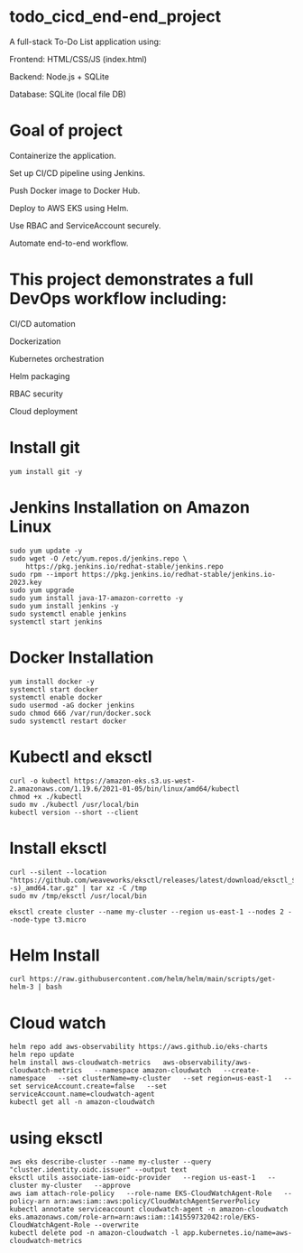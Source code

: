 # todo_cicd_end-end_project

 A full-stack To-Do List application using:

 Frontend: HTML/CSS/JS (index.html)
 
 Backend: Node.js + SQLite

 Database: SQLite (local file DB)

 # Goal of project

 Containerize the application.
 
 Set up CI/CD pipeline using Jenkins.
 
 Push Docker image to Docker Hub.
 
 Deploy to AWS EKS using Helm.
 
 Use RBAC and ServiceAccount securely.
 
 Automate end-to-end workflow.
 
# This project demonstrates a full DevOps workflow including:

 CI/CD automation
 
 Dockerization
 
 Kubernetes orchestration
 
 Helm packaging
 
 RBAC security
 
 Cloud deployment
 
# Install git
```
yum install git -y
```

# Jenkins Installation on Amazon Linux
```
sudo yum update -y
sudo wget -O /etc/yum.repos.d/jenkins.repo \
    https://pkg.jenkins.io/redhat-stable/jenkins.repo
sudo rpm --import https://pkg.jenkins.io/redhat-stable/jenkins.io-2023.key
sudo yum upgrade
sudo yum install java-17-amazon-corretto -y
sudo yum install jenkins -y
sudo systemctl enable jenkins
systemctl start jenkins
```

# Docker Installation

```
yum install docker -y
systemctl start docker
systemctl enable docker
sudo usermod -aG docker jenkins
sudo chmod 666 /var/run/docker.sock
sudo systemctl restart docker
```

# Kubectl and eksctl
```
curl -o kubectl https://amazon-eks.s3.us-west-2.amazonaws.com/1.19.6/2021-01-05/bin/linux/amd64/kubectl
chmod +x ./kubectl
sudo mv ./kubectl /usr/local/bin
kubectl version --short --client
```
# Install eksctl
```
curl --silent --location "https://github.com/weaveworks/eksctl/releases/latest/download/eksctl_$(uname -s)_amd64.tar.gz" | tar xz -C /tmp
sudo mv /tmp/eksctl /usr/local/bin
```
```
eksctl create cluster --name my-cluster --region us-east-1 --nodes 2 --node-type t3.micro
```

# Helm Install
```
curl https://raw.githubusercontent.com/helm/helm/main/scripts/get-helm-3 | bash
```
# Cloud watch 
```
helm repo add aws-observability https://aws.github.io/eks-charts
helm repo update
helm install aws-cloudwatch-metrics   aws-observability/aws-cloudwatch-metrics   --namespace amazon-cloudwatch   --create-namespace   --set clusterName=my-cluster   --set region=us-east-1   --set serviceAccount.create=false   --set serviceAccount.name=cloudwatch-agent
kubectl get all -n amazon-cloudwatch
```
# using eksctl
```
aws eks describe-cluster --name my-cluster --query "cluster.identity.oidc.issuer" --output text
eksctl utils associate-iam-oidc-provider   --region us-east-1   --cluster my-cluster   --approve
aws iam attach-role-policy   --role-name EKS-CloudWatchAgent-Role   --policy-arn arn:aws:iam::aws:policy/CloudWatchAgentServerPolicy
kubectl annotate serviceaccount cloudwatch-agent -n amazon-cloudwatch eks.amazonaws.com/role-arn=arn:aws:iam::141559732042:role/EKS-CloudWatchAgent-Role --overwrite
kubectl delete pod -n amazon-cloudwatch -l app.kubernetes.io/name=aws-cloudwatch-metrics
```
